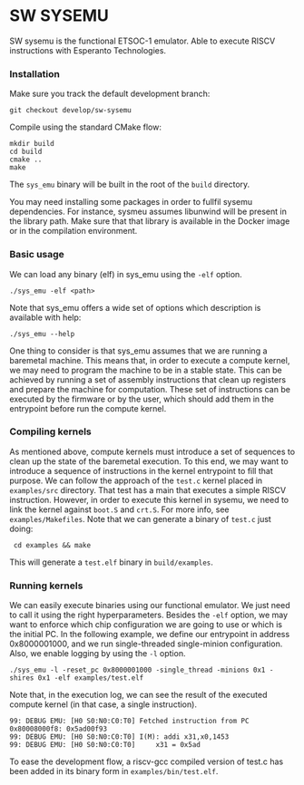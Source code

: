 SW SYSEMU
========

SW sysemu is the functional ETSOC-1 emulator.
Able to execute RISCV instructions with Esperanto Technologies.

### Installation

Make sure you track the default development branch:

    git checkout develop/sw-sysemu

Compile using the standard CMake flow:

    mkdir build
    cd build
    cmake ..
    make


The `sys_emu` binary will be built in the root of the `build` directory.

You may need installing some packages in order to fullfil sysemu dependencies.
For instance, sysmeu assumes libunwind will be present in the library path.
Make sure that that library is available in the Docker image or in the compilation environment.

### Basic usage

We can load any binary (elf) in sys_emu using the `-elf` option.

    ./sys_emu -elf <path>

Note that sys_emu offers a wide set of options which description is available with help:

    ./sys_emu --help

One thing to consider is that sys_emu assumes that we are running a baremetal machine.
This means that, in order to execute a compute kernel, we may need to program the machine to be in a stable state.
This can be achieved by running a set of assembly instructions that clean up registers and prepare the machine for computation.
These set of instructions can be executed by the firmware or by the user, which should add them in the entrypoint before run the compute kernel.

### Compiling kernels

As mentioned above, compute kernels must introduce a set of sequences to clean up the state of the baremetal execution.
To this end, we may want to introduce a sequence of instructions in the kernel entrypoint to fill that purpose. 
We can follow the approach of the `test.c` kernel placed in `examples/src` directory.
That test has a main that executes a simple RISCV instruction.
However, in order to execute this kernel in sysemu, we need to link the kernel against `boot.S` and `crt.S`.
For more info, see `examples/Makefiles`.
Note that we can generate a binary of `test.c` just doing:

     cd examples && make

This will generate a `test.elf` binary in `build/examples`.

### Running kernels
 
We can easily execute binaries using our functional emulator. We just need to call it using the right hyperparameters.
Besides the `-elf` option, we may want to enforce which chip configuration we are going to use or which is the initial PC.
In the following example, we define our entrypoint in address 0x8000001000, and we run single-threaded single-minion configuration.
Also, we enable logging by using the `-l` option. 

    ./sys_emu -l -reset_pc 0x8000001000 -single_thread -minions 0x1 -shires 0x1 -elf examples/test.elf

Note that, in the execution log, we can see the result of the executed compute kernel (in that case, a single instruction).

    99: DEBUG EMU: [H0 S0:N0:C0:T0] Fetched instruction from PC 0x80008000f8: 0x5ad00f93
    99: DEBUG EMU: [H0 S0:N0:C0:T0] I(M): addi x31,x0,1453
    99: DEBUG EMU: [H0 S0:N0:C0:T0] 	x31 = 0x5ad

To ease the development flow, a riscv-gcc compiled version of test.c has been added in its binary form in `examples/bin/test.elf`.
